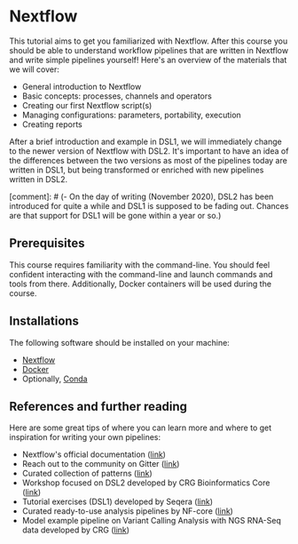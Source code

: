 # Nextflow 
This tutorial aims to get you familiarized with Nextflow. After this course you should be able to understand workflow pipelines that are written in Nextflow and write simple pipelines yourself! Here's an overview of the materials that we will cover:

- General introduction to Nextflow 
- Basic concepts: processes, channels and operators
- Creating our first Nextflow script(s)
- Managing configurations: parameters, portability, execution
- Creating reports

After a brief introduction and example in DSL1, we will immediately change to the newer version of Nextflow with DSL2. It's important to have an idea of the differences between the two versions as most of the pipelines today are written in DSL1, but being transformed or enriched with new pipelines written in DSL2. 

[comment]: # (- On the day of writing (November 2020), DSL2 has been introduced for quite a while and DSL1 is supposed to be fading out. Chances are that support for DSL1 will be gone within a year or so.)

## Prerequisites
This course requires familiarity with the command-line. You should feel confident interacting with the command-line and launch commands and tools from there. Additionally, Docker containers will be used during the course. 

## Installations
The following software should be installed on your machine:
- [Nextflow](https://www.nextflow.io/docs/latest/getstarted.html#installation)
- [Docker](https://docs.docker.com/engine/install/)
- Optionally, [Conda](https://docs.conda.io/projects/conda/en/latest/user-guide/install/)

## References and further reading
Here are some great tips of where you can learn more and where to get inspiration for writing your own pipelines: 
- Nextflow's official documentation ([link](https://www.nextflow.io/docs/latest/index.html))
- Reach out to the community on Gitter ([link](https://gitter.im/nextflow-io/nextflow))
- Curated collection of patterns ([link](https://github.com/nextflow-io/patterns))
- Workshop focused on DSL2 developed by CRG Bioinformatics Core ([link](https://github.com/biocorecrg/ELIXIR_containers_nextflow))
- Tutorial exercises (DSL1) developed by Seqera ([link](https://github.com/seqeralabs/nextflow-tutorial))
- Curated ready-to-use analysis pipelines by NF-core ([link](https://nf-co.re/))
- Model example pipeline on Variant Calling Analysis with NGS RNA-Seq data developed by CRG ([link](https://github.com/CRG-CNAG/CalliNGS-NF))